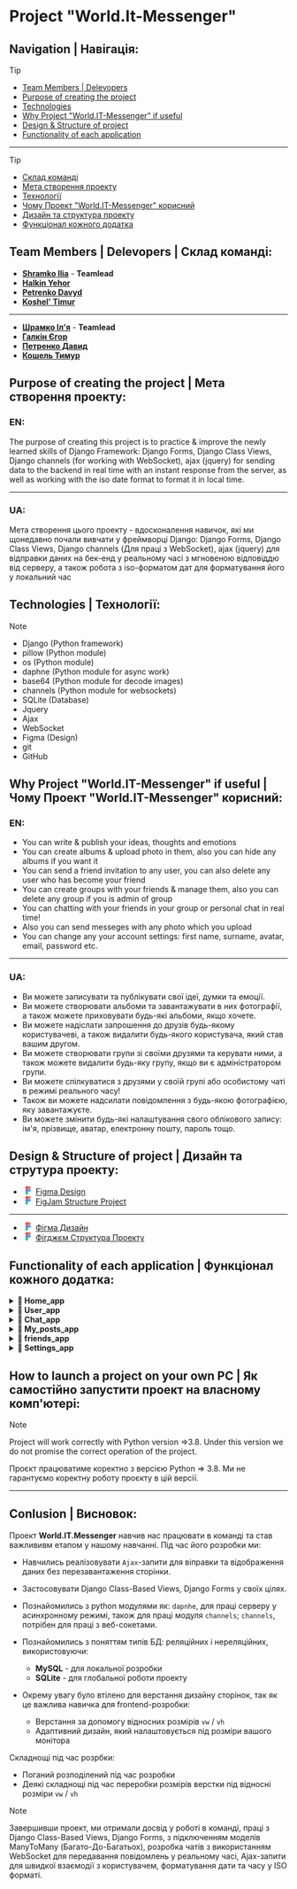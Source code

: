 # Project "World.It-Messenger"
## Navigation | Навігація:
> [!TIP]
> - [Team Members | Delevopers](#team-members--delevopers--склад-команді)
> - [Purpose of creating the project](#purpose-of-creating-the-project--мета-створення-проекту)
> - [Technologies](#technologies--технології)
> - [Why Project "World.IT-Messenger" if useful](#why-project-worldit-messenger-if-useful--чому-проект-worldit-messenger-корисний)
> - [Design & Structure of project](#design--structure-of-project--дизайн-та-струтура-проекту)
> - [Functionality of each application](#functionality-of-each-application--функціонал-кожного-додатка)
____
> [!TIP]
> - [Склад команді](#team-members--delevopers--склад-команді)
> - [Мета створення проекту](#purpose-of-creating-the-project--мета-створення-проекту)
> - [Технології](#technologies--технології)
> - [Чому Проект "World.IT-Messenger" корисний](#why-project-worldit-messenger-if-useful--чому-проект-worldit-messenger-корисний)
> - [Дизайн та структура проекту](#design--structure-of-project--дизайн-та-струтура-проекту)
> - [Функціонал кожного додатка](#functionality-of-each-application--функціонал-кожного-додатка)
## Team Members | Delevopers | Склад команді:
- [__Shramko Ilia__](https://github.com/IllyaShramko/World.IT-Messenger) - __Teamlead__
- [__Halkin Yehor__](https://github.com/EgorGalkinORG/Worldit-Messager)
- [__Petrenko Davyd__](https://github.com/Davidptn/WorldIt_Messenger)
- [__Koshel' Timur__](https://github.com/kosheltimur)
____
- [__Шрамко Іл'я__](https://github.com/IllyaShramko/World.IT-Messenger) - __Teamlead__
- [__Галкін Єгор__](https://github.com/EgorGalkinORG/Worldit-Messager)
- [__Петренко Давид__](https://github.com/Davidptn/WorldIt_Messenger)
- [__Кошель Тимур__](https://github.com/kosheltimur)

## Purpose of creating the project | Мета створення проекту:
### EN:
The purpose of creating this project is to practice & improve the newly learned skills of Django Framework: Django Forms, Django Class Views, Django channels (for working with WebSocket), ajax (jquery) for sending data to the backend in real time with an instant response from the server, as well as working with the iso date format to format it in local time.
____
### UA:
Мета створення цього проекту - вдосконалення навичок, які ми щонедавно почали вивчати у фреймворці Django: Django Forms, Django Class Views, Django channels (Для праці з WebSocket), ajax (jquery) для відправки даних на бек-енд у реальному часі з мгновеною відповіддю від серверу, а також робота з iso-форматом дат для форматування його у локальний час
## Technologies | Технології:
> [!NOTE]
> - Django (Python framework)
> - pillow (Python module)
> - os (Python module)
> - daphne (Python module for async work)
> - base64 (Python module for decode images)
> - channels (Python module for websockets)
> - SQLite (Database)
> - Jquery 
> - Ajax
> - WebSocket
> - Figma (Design)
> - git 
> - GitHub
## Why Project "World.IT-Messenger" if useful | Чому Проект "World.IT-Messenger" корисний:
### EN:
- You can write & publish your ideas, thoughts and emotions
- You can create albums & upload photo in them, also you can hide any albums if you want it
- You can send a friend invitation to any user, you can also delete any user who has become your friend
- You can create groups with your friends & manage them, also you can delete any group if you is admin of group
- You can chatting with your friends in your group or personal chat in real time!
- Also you can send messeges with any photo which you upload
- You can change any your account settings: first name, surname, avatar, email, password etc.
____
### UA:
- Ви можете записувати та публікувати свої ідеї, думки та емоції.
- Ви можете створювати альбоми та завантажувати в них фотографії, а також можете приховувати будь-які альбоми, якщо хочете.
- Ви можете надіслати запрошення до друзів будь-якому користувачеві, а також видалити будь-якого користувача, який став вашим другом.
- Ви можете створювати групи зі своїми друзями та керувати ними, а також можете видалити будь-яку групу, якщо ви є адміністратором групи.
- Ви можете спілкуватися з друзями у своїй групі або особистому чаті в режимі реального часу!
- Також ви можете надсилати повідомлення з будь-якою фотографією, яку завантажуєте.
- Ви можете змінити будь-які налаштування свого облікового запису: ім'я, прізвище, аватар, електронну пошту, пароль тощо.

## Design & Structure of project | Дизайн та струтура проекту:
- ![](imgs_for_readme/Figma.png) [Figma Design](https://www.figma.com/design/20TZphWNufeAQYOe7E1sze/%D0%A1%D0%BE%D1%86%D1%96%D0%B0%D0%BB%D1%8C%D0%BD%D0%B0-%D0%BC%D0%B5%D1%80%D0%B5%D0%B6%D0%B0-World-IT?node-id=6-26&t=6FcZEGOAfhm7mSQr-1)
- ![](imgs_for_readme/Figma.png) [FigJam Structure Project](https://www.figma.com/board/mj00RE7J6heFJIns5p0ybI/Untitled?node-id=0-1&p=f&t=f77Z4xYiwBP9IkS4-0)
____
- ![](imgs_for_readme/Figma.png) [Фігма Дизайн](https://www.figma.com/design/20TZphWNufeAQYOe7E1sze/%D0%A1%D0%BE%D1%86%D1%96%D0%B0%D0%BB%D1%8C%D0%BD%D0%B0-%D0%BC%D0%B5%D1%80%D0%B5%D0%B6%D0%B0-World-IT?node-id=6-26&t=6FcZEGOAfhm7mSQr-1)
- ![](imgs_for_readme/Figma.png) [Фігджєм Структура Проекту](https://www.figma.com/board/mj00RE7J6heFJIns5p0ybI/Untitled?node-id=0-1&p=f&t=f77Z4xYiwBP9IkS4-0)

## Functionality of each application | Функціонал кожного додатка:
<details>
  <summary><b>📁 Home_app</b></summary>
  
  ---
  > 🏠 Home_app is the home page where you can find the main information about yourself and other users. You can also create a new post and attach several images to it on the topic of the post.
  --- 
  > 🏠 Home_app - це головна сторінка, де розміщується головна інформація, як про вас, так і про інших користувачів. Також на головній ви можете створити новий пост та прикріпити до нього декілька зображень на тему поста.
  ---
</details>

<details>
  <summary><b>📁 User_app</b></summary>
  
  ---
  > 👤 User_app - This application is responsible for registration, authorization, and logout. With it's help, you can see the registration and authorization pages.
  --- 
  > 👤 User_app - Цей додаток відповідає за реєстрацію, авторизацію та вихід з аккаунту. За допомогу ньому ви можете бачити сторінкі реєстрації та авторизації.
  ---
</details>

<details>
  <summary><b>📁 Chat_app</b></summary>
  
  ---
  > 💬 Chat_app - This is the main page of chats and chats themselves. By going to any chat, in the contact list, or on the right in the group list, you can write to other users and send any photos in real time using WebSocket. Also, if you are a group administrator, you can edit the name, avatar, and group users.
  
  > To send a message with an attached image, we wrote the following code snippet:
  On the frontend in __chat.js__:
  ```js
    const reader = new FileReader();
    reader.onload = function(event){
        webSocket.send(JSON.stringify({
            'message': messageText,
            'img':reader.result.split(',')[1],
            'imgType':file.type.split('/')[1]
        }))
        document.getElementById("attaImg").src = ''
    }
    reader.readAsDataURL(file) 
  ```
  > Here we receive a message and an image, which we send in bits to the backend
  __consumers.py__:
  ```python
    @database_sync_to_async
    def save_message_to_db(self, text_data):
        data = json.loads(text_data)
        message_text = str(data["message"])
        try:
            img = base64.b64decode(data.get('img'))
            img_type = data.get('imgType')
            django_file = ContentFile(img, name=f'fileo.{img_type}')
            return ChatMessage.objects.create(
                content=message_text,
                author=Profile.objects.get(user=self.scope['user']),
                chat_group=ChatGroup.objects.get(pk=self.room_group_name),
                attached_image = django_file
            )
        except:
            return ChatMessage.objects.create(
                content=message_text,
                author=Profile.objects.get(user=self.scope['user']),
                chat_group=ChatGroup.objects.get(pk=self.room_group_name)
            )
  ```
  > Here we get our message and its properties from text_data. Then we try to decode the image, if there is none we create a standard message without the image. If the decoding is successful, we create a file object with its name and type. We pass this file object to attached_image
  --- 
  > 💬 Chat_app - Це головна сторінка чатів та саме чати. Перейшовши в будь-який чат, у списку контактів, або справа у списку груп, ви можете писати іншим користувачам та відправляти будь-які фото у реальному часі за допомогую WebSocket. Також ви, якщо є адміністратором групи, можете редагувати ім'я, аватар, користувачів групи.
  
  > Щоб відправляти повідомлення з прикріпленним зображенням, ми написали такий фрагмент коду:
  На фронтенді у __chat.js__:
  ```js
    const reader = new FileReader();
    reader.onload = function(event){
        webSocket.send(JSON.stringify({
            'message': messageText,
            'img':reader.result.split(',')[1],
            'imgType':file.type.split('/')[1]
        }))
        document.getElementById("attaImg").src = ''
    }
    reader.readAsDataURL(file) 
  ```
  > Тут ми отримуємо повідомлення та картинку, яку відправляємо у бітах на бекенд
  __consumers.py__:
  ```python
    @database_sync_to_async
    def save_message_to_db(self, text_data):
        data = json.loads(text_data)
        message_text = str(data["message"])
        try:
            img = base64.b64decode(data.get('img'))
            img_type = data.get('imgType')
            django_file = ContentFile(img, name=f'fileo.{img_type}')
            return ChatMessage.objects.create(
                content=message_text,
                author=Profile.objects.get(user=self.scope['user']),
                chat_group=ChatGroup.objects.get(pk=self.room_group_name),
                attached_image = django_file
            )
        except:
            return ChatMessage.objects.create(
                content=message_text,
                author=Profile.objects.get(user=self.scope['user']),
                chat_group=ChatGroup.objects.get(pk=self.room_group_name)
            )
  ```
  > Тут ми отримуємо з text_data наше повідомлення та його властивості. Потім ми пробуємо декодувати зображення, якщо його немає ми створюємо стандартне повідомлення без зображення. якщо декодування має успіх, ми створюємо об'єкт файла з його ім'ям та типом. Цей об'єкт файла ми передаємо у attached_image
  ---
</details>

<details>
  <summary><b>📁 My_posts_app</b></summary>
  
  ---
  > 🗒 My_posts_app - This is the page of your posts that you have created over time. On this page you can edit or delete any post you have created.
  --- 
  > 🗒 My_posts_app - Це сторінка ваших постів, які ви створювали за весь час. На цій сторінці ви можете редагувати, або видалити будь-який створенний вами пост.
  ---
</details>

<details>
  <summary><b>📁 friends_app</b></summary>
  
  ---
  > 👥 friends_app - On this page you can see your friends, as well as other users who are not your friends yet. If you click on another user's card, you can see their full profile (Albums, posts).
  --- 
  > 👥 friends_app - На цій сторінці ви можете побачити ваших друзів, а також інших користувичів, які ще не стали вашими друзями. Якщо натиснете на карточку іншого користувача, ви можете побачити його повний профіль (Альбоми, пости).
  ---
</details>

<details>
  <summary><b>📁 Settings_app</b></summary>
  
  ---
  > ⚙ Settings_app - Here you can change any of your settings: avatar, first name, last name, email, password, birthday - all of this can be changed according to your wishes. 
  > You can also go to your albums page from the settings. There you can create new albums, or vice versa, edit or delete existing albums. You can attach as many images as you want to the albums.
  --- 
  > ⚙ Settings_app - Тут ви можете змінювати будь-які ваши налаштування: аватар, ім'я, прізвище, пошту, пароль, день народження - це все можно змінити за вашим побажанням.
  > Також з налаштувань ви можете перейти на сторінку ваших альбомів. Там ви можете створювати нові альбоми, або навпаки, редагувати, видалити вже існуючи альбоми. До альбомів ви можете прикріпити кілька завгодно зображень.
  ---
</details>

## How to launch a project on your own PC | Як самостійно запустити проект на власному комп'ютері:
> [!NOTE]
> Project will work correctly with Python version =>3.8. Under this version we do not promise the correct operation of the project.
>
> Проєкт працюватиме коректно з версією Python => 3.8. Ми не гарантуємо коректну роботу проєкту в цій версії.
____
## Conlusion | Висновок:
Проект __World.IT.Messenger__ навчив нас працювати в команді та став важлививм етапом у нашому навчанні.
Під час його розробки ми:
- Навчились реалізовувати `Ajax`-запити для віправки та відображення даних без перезавантаження сторінки.
- Застосовувати Django Class-Based Views, Django Forms у своїх цілях.
- Познайомились з python модулями як: `dapnhe`, для праці серверу у асинхронному режимі, також для праці модуля `channels`; `channels`, потрібен для праці з веб-сокетами.
- Познайомились з поняттям типів БД: реляційних і нереляційних, використовуючи:
  - __MySQL__ - для локальної розробки
  - __SQLite__ - для глобальної роботи проекту

- Окрему увагу було втілено для верстання дизайну сторінок, так як це важлива навичка для frontend-розробки:
  - Верстання за допомогу відносних розмірів `vw` / `vh`
  - Адаптивний дизайн, який налаштовується під розміри вашого монітора


Складнощі під час розрбки:
- Поганий розподілений під час розробки 
- Деякі складнощі під час переробки розмірів верстки під відносні розміри `vw` / `vh`

> [!NOTE]
> Завершивши проект, ми отримали досвід у роботі в команді, праці з Django Class-Based Views, Django Forms, з підключенням моделів ManyToMany (Багато-До-Багатьох), розробка чатів з використанням WebSocket для передавання повідомлень у реальному часі, Ajax-запити для швидкої взаємодії з користувачем, форматування дати та часу у ISO форматі.
